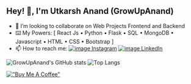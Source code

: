 ## Hey! 👋, I'm Utkarsh Anand (GrowUpAnand)
- 👀 I’m looking to collaborate on Web Projects Frontend and Backend
- ⌨️ My Powers: [ React Js • Python • Flask • SQL • MongoDB • Javascript • HTML • CSS • Bootstrap ]
- 📫 How to reach me: [![image](https://icons.getbootstrap.com/assets/icons/instagram.svg) Instagram](https://www.instagram.com/growupanand)  [![image](https://icons.getbootstrap.com/assets/icons/linkedin.svg) LinkedIn](https://www.linkedin.com/in/utkarshanand93)

![GrowUpAnand's GitHub stats](https://github-readme-stats.vercel.app/api?username=growupanand&show_icons=true&count_private=true&hide_border=true&show_owner=true&include_all_commits=true&layout=compact) 
![Top Langs](https://github-readme-stats.vercel.app/api/top-langs/?username=growupanand&count_private=true&hide_border=true&layout=compact)

[!["Buy Me A Coffee"](https://www.buymeacoffee.com/assets/img/custom_images/yellow_img.png)](https://www.buymeacoffee.com/growupanand)

